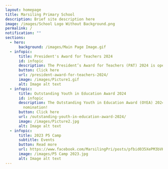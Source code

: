 ```yaml
---
layout: homepage
title: Marsiling Primary School
description: Brief site description here
image: /images/School Logo Without Background.png
permalink: /
notification: ""
sections:
  - hero:
      background: /images/Main Page Image.gif
  - infopic:
      title: President's Award for Teachers 2024
      id: infopic
      description: The President’s Award for Teachers (PAT) 2024 is open for nomination!
      button: Click here
      url: /president-award-for-teachers-2024/
      image: /images/Picture1.gif
      alt: Image alt text
  - infopic:
      title: Outstanding Youth in Education Award 2024
      id: infopic
      description: The Outstanding Youth in Education Award (OYEA) 2024 is open for
        nomination!
      button: Click here
      url: /outstanding-youth-in-education-award-2024/
      image: /images/Picture2.jpg
      alt: Image alt text
  - infopic:
      title: 2023 P5 Camp
      subtitle: Events
      button: Read more
      url: https://www.facebook.com/MarsilingPri/posts/pfbid035XePM3bVKQmq11AxazVwdnhpLHRXx2kfxrzCvVbe3itfHuiHULs2K3n9ZZrk32DZl
      image: /images/P5 Camp 2023.jpg
      alt: Image alt text
---
```

